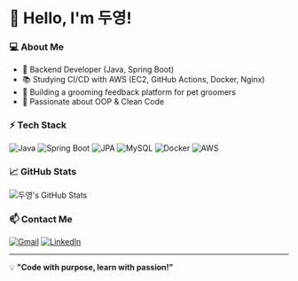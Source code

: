 # 👋 Hello, I'm 두영!

### 💻 About Me
- 🚀 Backend Developer (Java, Spring Boot)
- 📚 Studying CI/CD with AWS (EC2, GitHub Actions, Docker, Nginx)
- 🐶 Building a grooming feedback platform for pet groomers
- 🌱 Passionate about OOP & Clean Code

### ⚡ Tech Stack
![Java](https://img.shields.io/badge/Java-007396?style=flat-square&logo=java&logoColor=white)
![Spring Boot](https://img.shields.io/badge/Spring_Boot-6DB33F?style=flat-square&logo=springboot&logoColor=white)
![JPA](https://img.shields.io/badge/JPA-6DB33F?style=flat-square&logo=spring&logoColor=white)
![MySQL](https://img.shields.io/badge/MySQL-4479A1?style=flat-square&logo=mysql&logoColor=white)
![Docker](https://img.shields.io/badge/Docker-2496ED?style=flat-square&logo=docker&logoColor=white)
![AWS](https://img.shields.io/badge/AWS-232F3E?style=flat-square&logo=amazon-aws&logoColor=white)

### 📈 GitHub Stats
![두영's GitHub Stats](https://github-readme-stats.vercel.app/api?username=your-username&show_icons=true&theme=radical)

### 📫 Contact Me
[![Gmail](https://img.shields.io/badge/Gmail-D14836?style=flat-square&logo=gmail&logoColor=white)](mailto:your-email@gmail.com)
[![LinkedIn](https://img.shields.io/badge/LinkedIn-0077B5?style=flat-square&logo=linkedin&logoColor=white)](https://linkedin.com/in/your-profile)

---
💡 **"Code with purpose, learn with passion!"**
